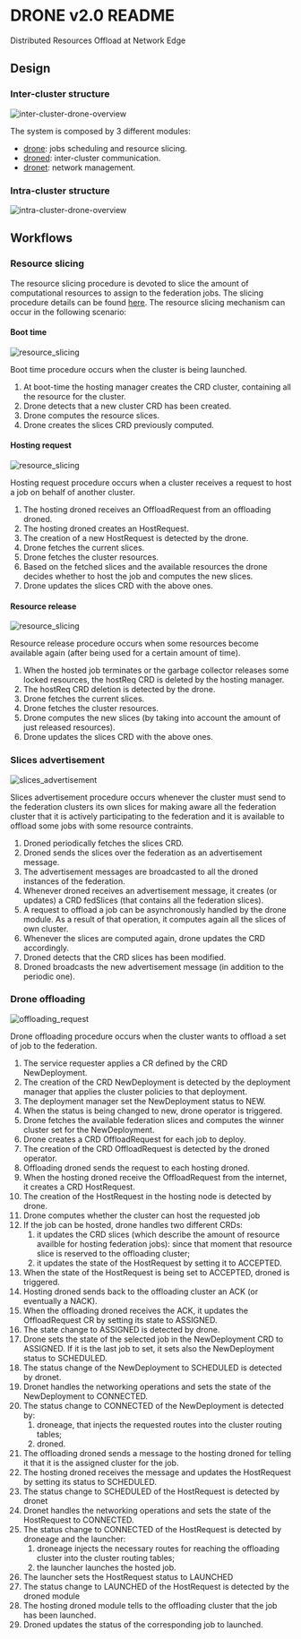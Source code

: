 # DRONE v2.0 README
Distributed Resources Offload at Network Edge

## Design

### Inter-cluster structure
![inter-cluster-drone-overview](../images/global/design_overview_1.png)

The system is composed by 3 different modules:
* [drone](drone.md): jobs scheduling and resource slicing.
* [droned](droned.md): inter-cluster communication. 
* [dronet](dronet.md): network management.

### Intra-cluster structure
![intra-cluster-drone-overview](../images/global/design_overview_2.png)

## Workflows

### Resource slicing

The resource slicing procedure is devoted to slice the amount of computational resources to assign to the federation jobs. The slicing procedure details can be found [here](/docs/design/droned.md).
The resource slicing mechanism can occur in the following scenario:

#### Boot time
![resource_slicing](../images/global/resource_slicing_1.png)

Boot time procedure occurs when the cluster is being launched. 

1. At boot-time the hosting manager creates the CRD cluster, containing all the resource for the cluster.
2. Drone detects that a new cluster CRD has been created.
3. Drone computes the resource slices.
4. Drone creates the slices CRD previously computed.

#### Hosting request
![resource_slicing](../images/global/resource_slicing_2.png)

Hosting request procedure occurs when a cluster receives a request to host a job on behalf of another cluster.

1. The hosting droned receives an OffloadRequest from an offloading droned.
2. The hosting droned creates an HostRequest.
3. The creation of a new HostRequest is detected by the drone.
4. Drone fetches the current slices.
5. Drone fetches the cluster resources.
6. Based on the fetched slices and the available resources the drone decides whether to host the job and computes the new slices.
7. Drone updates the slices CRD with the above ones.
   
#### Resource release
![resource_slicing](../images/global/resource_slicing_3.png)

Resource release procedure occurs when some resources become available again (after being used for a certain amount of time).

1. When the hosted job terminates or the garbage collector releases some locked resources, the hostReq CRD is deleted by the hosting manager.
2. The hostReq CRD deletion is detected by the drone.
3. Drone fetches the current slices.
4. Drone fetches the cluster resources.
5. Drone computes the new slices (by taking into account the amount of just released resources).
6. Drone updates the slices CRD with the above ones.

### Slices advertisement
![slices_advertisement](../images/global/slices_advertisement.png)

Slices advertisement procedure occurs whenever the cluster must send to the federation clusters its own slices for making aware all the federation cluster that it is actively participating to the federation and it is available to offload some jobs with some resource contraints.

1. Droned periodically fetches the slices CRD.
2. Droned sends the slices over the federation as an advertisement message.
3. The advertisement messages are broadcasted to all the droned instances of the federation.
4. Whenever droned receives an advertisement message, it creates (or updates) a CRD fedSlices (that contains all the federation slices).
5. A request to offload a job can be asynchronously handled by the drone module. As a result of that operation, it computes again all the slices of own cluster.
6. Whenever the slices are computed again, drone updates the CRD accordingly.
7. Droned detects that the CRD slices has been modified.
8. Droned broadcasts the new advertisement message (in addition to the periodic one).

### Drone offloading
![offloading_request](../images/global/offloading_request.png)

Drone offloading procedure occurs when the cluster wants to offload a set of job to the federation.

1. The service requester applies a CR defined by the CRD NewDeployment.
2. The creation of the CRD NewDeployment is detected by the deployment manager that applies the cluster policies to that deployment.
3. The deployment manager set the NewDeployment status to NEW.
4. When the status is being changed to new, drone operator is triggered.
5. Drone fetches the available federation slices and computes the winner cluster set for the NewDeployment.
6. Drone creates a CRD OffloadRequest for each job to deploy.
7. The creation of the CRD OffloadRequest is detected by the droned operator.
8. Offloading droned sends the request to each hosting droned.
9. When the hosting droned receive the OffloadRequest from the internet, it creates a CRD HostRequest.
10. The creation of the HostRequest in the hosting node is detected by drone.
11. Drone computes whether the cluster can host the requested job
12. If the job can be hosted, drone handles two different CRDs:
    1.  it updates the CRD slices (which describe the amount of resource availble for hosting federation jobs): since that moment that resource slice is reserved to the offloading cluster;
    2.  it updates the state of the HostRequest by setting it to ACCEPTED.
13. When the state of the HostRequest is being set to ACCEPTED, droned is triggered.
14. Hosting droned sends back to the offloading cluster an ACK (or eventually a NACK).
15. When the offloading droned receives the ACK, it updates the OffloadRequest CR by setting its state to ASSIGNED.
16. The state change to ASSIGNED is detected by drone.
17. Drone sets the state of the selected job in the NewDeployment CRD to ASSIGNED. If it is the last job to set, it sets also the NewDeployment status to SCHEDULED.
18. The status change of the NewDeployment to SCHEDULED is detected by dronet.
19. Dronet handles the networking operations and sets the state of the NewDeployment to CONNECTED.
20. The status change to CONNECTED of the NewDeployment is detected by:
    1.  droneage, that injects the requested routes into the cluster routing tables;
    2.  droned.
21. The offloading droned sends a message to the hosting droned for telling it that it is the assigned cluster for the job.
22. The hosting droned receives the message and updates the HostRequest by setting its status to SCHEDULED.
23. The status change to SCHEDULED of the HostRequest is detected by dronet
24. Dronet handles the networking operations and sets the state of the HostRequest to CONNECTED.  
25. The status change to CONNECTED of the HostRequest is detected by droneage and the launcher:
    1.  droneage injects the necessary routes for reaching the offloading cluster into the cluster routing tables;
    2.  the launcher launches the hosted job.
26. The launcher sets the HostRequest status to LAUNCHED
27. The status change to LAUNCHED of the HostRequest is detected by the droned module
28. The hosting droned module tells to the offloading cluster that the job has been launched.
29. Droned updates the status of the corresponding job to launched.
